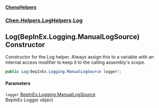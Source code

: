 #### [ChensHelpers](./index.md 'index')
### [Chen.Helpers.LogHelpers](./Chen-Helpers-LogHelpers.md 'Chen.Helpers.LogHelpers').[Log](./Chen-Helpers-LogHelpers-Log.md 'Chen.Helpers.LogHelpers.Log')
## Log(BepInEx.Logging.ManualLogSource) Constructor
Constructor for the Log helper. Always assign this to a variable with an internal access modifier to keep it to the calling assembly's scope.  
```csharp
public Log(BepInEx.Logging.ManualLogSource logger);
```
#### Parameters
<a name='Chen-Helpers-LogHelpers-Log-Log(BepInEx-Logging-ManualLogSource)-logger'></a>
`logger` [BepInEx.Logging.ManualLogSource](https://docs.microsoft.com/en-us/dotnet/api/BepInEx.Logging.ManualLogSource 'BepInEx.Logging.ManualLogSource')  
BepInEx Logger object  
  
